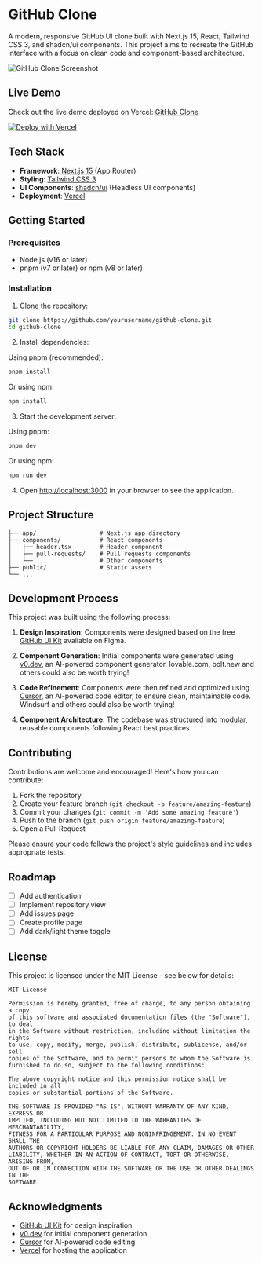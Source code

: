 # GitHub Clone

A modern, responsive GitHub UI clone built with Next.js 15, React, Tailwind CSS 3, and shadcn/ui components. This project aims to recreate the GitHub interface with a focus on clean code and component-based architecture.

![GitHub Clone Screenshot](https://github.com/ChrisLally/github-clone/public/screenshot.png)

## Live Demo

Check out the live demo deployed on Vercel: [GitHub Clone](https://github-clone-vercel.app)

[![Deploy with Vercel](https://vercel.com/button)](https://vercel.com/new/clone?repository-url=https%3A%2F%2Fgithub.com%2FChrisLally%2Fgithub-clone)

## Tech Stack

- **Framework**: [Next.js 15](https://nextjs.org/) (App Router)
- **Styling**: [Tailwind CSS 3](https://tailwindcss.com/)
- **UI Components**: [shadcn/ui](https://ui.shadcn.com/) (Headless UI components)
- **Deployment**: [Vercel](https://vercel.com/)

## Getting Started

### Prerequisites

- Node.js (v16 or later)
- pnpm (v7 or later) or npm (v8 or later)

### Installation

1. Clone the repository:

```bash
git clone https://github.com/yourusername/github-clone.git
cd github-clone
```

2. Install dependencies:

Using pnpm (recommended):
```bash
pnpm install
```

Or using npm:
```bash
npm install
```

3. Start the development server:

Using pnpm:
```bash
pnpm dev
```

Or using npm:
```bash
npm run dev
```

4. Open [http://localhost:3000](http://localhost:3000) in your browser to see the application.

## Project Structure

```
├── app/                  # Next.js app directory
├── components/           # React components
│   ├── header.tsx        # Header component
│   ├── pull-requests/    # Pull requests components
│   └── ...               # Other components
├── public/               # Static assets
└── ...
```

## Development Process

This project was built using the following process:

1. **Design Inspiration**: Components were designed based on the free [GitHub UI Kit](https://www.figma.com/community/file/1235155662725718346) available on Figma.

2. **Component Generation**: Initial components were generated using [v0.dev](https://v0.dev), an AI-powered component generator. lovable.com, bolt.new and others could also be worth trying!

3. **Code Refinement**: Components were then refined and optimized using [Cursor](https://cursor.sh), an AI-powered code editor, to ensure clean, maintainable code. Windsurf and others could also be worth trying!

4. **Component Architecture**: The codebase was structured into modular, reusable components following React best practices.

## Contributing

Contributions are welcome and encouraged! Here's how you can contribute:

1. Fork the repository
2. Create your feature branch (`git checkout -b feature/amazing-feature`)
3. Commit your changes (`git commit -m 'Add some amazing feature'`)
4. Push to the branch (`git push origin feature/amazing-feature`)
5. Open a Pull Request

Please ensure your code follows the project's style guidelines and includes appropriate tests.

## Roadmap

- [ ] Add authentication
- [ ] Implement repository view
- [ ] Add issues page
- [ ] Create profile page
- [ ] Add dark/light theme toggle

## License

This project is licensed under the MIT License - see below for details:

```
MIT License

Permission is hereby granted, free of charge, to any person obtaining a copy
of this software and associated documentation files (the "Software"), to deal
in the Software without restriction, including without limitation the rights
to use, copy, modify, merge, publish, distribute, sublicense, and/or sell
copies of the Software, and to permit persons to whom the Software is
furnished to do so, subject to the following conditions:

The above copyright notice and this permission notice shall be included in all
copies or substantial portions of the Software.

THE SOFTWARE IS PROVIDED "AS IS", WITHOUT WARRANTY OF ANY KIND, EXPRESS OR
IMPLIED, INCLUDING BUT NOT LIMITED TO THE WARRANTIES OF MERCHANTABILITY,
FITNESS FOR A PARTICULAR PURPOSE AND NONINFRINGEMENT. IN NO EVENT SHALL THE
AUTHORS OR COPYRIGHT HOLDERS BE LIABLE FOR ANY CLAIM, DAMAGES OR OTHER
LIABILITY, WHETHER IN AN ACTION OF CONTRACT, TORT OR OTHERWISE, ARISING FROM,
OUT OF OR IN CONNECTION WITH THE SOFTWARE OR THE USE OR OTHER DEALINGS IN THE
SOFTWARE.
```

## Acknowledgments

- [GitHub UI Kit](https://www.figma.com/community/file/1235155662725718346) for design inspiration
- [v0.dev](https://v0.dev) for initial component generation
- [Cursor](https://cursor.sh) for AI-powered code editing
- [Vercel](https://vercel.com) for hosting the application 